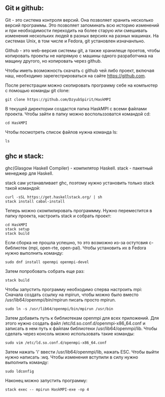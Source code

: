 ## Git и github:
Git - это система контроля версий. Она позволяет хранить несколько версий
программы. Это позволяет запоминать всю историю изменений и при необходимости
переходить на более старую или смешивать изменения нескольких людей в разных
версиях на разных машинах.
На системах Unix, в том числе и Fedora, git установлен изначанльно.

Github - это web-версия системы git, а также хранилеще проетов, чтобы копировать
проекты не напрямую с машины одного разработчика на мащину другого, но
копировать через github.

Чтобы иметь возможность скачать с github чей либо проект, включая наш, необходимо
зарегестрироваться на сайте https://github.com.

После регестрации можно скопировать программу себе на компьютер с помощью
команды git clone:
```
git clone https://github.com/DzyubSpirit/HaskMPI
```
В текущей директории создастся папка HaskMPI с всеми файлами проекта. Чтобы
зайти в папку можно воспольззоватся командой cd:
```
cd HaskMPI
```
Чтобы посмотреть список файлов нужна команда ls:
```
ls
```

## ghc и stack:

ghc(Glasgow Haskell Compiler) - компилятор Haskell.
stack - пакетный менеджер для Haskell.

stack сам устанавливает ghc, поэтому нужно установить только stack такой
командой:
```
curl -sSL https://get.haskellstack.org/ | sh
stack install cabal-install
```

Теперь можно скомпилировать программму. Нужно переместится в папку проекта,
настроить stack и собрать проект:
```
cd HaskMPI
stack setup
stack build
```

Если сборка не прошла успешно, то это возможно из-за остутсвия c-библиотек (mpi,
open-rte, open-pal). Чтобы установить их в Fedora нужно выполнить команду:
```
sudo dnf install openmpi openmpi-devel
```
Затем попробовать собрать еще раз:
```
stack build
```

Чтобы запустить программу необходимо сперва настроить mpi:
Сначала создать ссылку на mpirun, чтобы можно было вместо
/usr/lib64/openmpi/bin/mpirun писать просто mpirun.
```
sudo ln -s /usr/lib64/openmpi/bin/mpirun /usr/bin
```
Затем добавить путь к библиотекам openmpi для всех приложений. Для этого нужно
создать файл /etc/ld.so.conf.d/openmpi-x86_64.conf и записать в нем путь к
файлам библиотеки /usr/lib64/openmpi/lib.
Чтобы сделать через консоль можно использовать такие команды:
```
sudo vim /etc/ld.so.conf.d/openmpi-x86_64.conf
```
Затем нажать 'i' ввести /usr/lib64/openmpi/lib, нажать ESC. Чтобы выйти нужно
написать :wq.
Чтобы изменения вступили в силу нужно выполнить команду:
```
sudo ldconfig
```

Наконец можно запустить программу:
```
stack exec -- mpirun HaskMPI-exe -np 4
```

